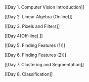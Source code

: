 [[Day 1. Computer Vision Introduction]]

[[Day 2. Linear Algebra (Online)]]

[[Day 3. Pixels and Filters]]

[[Day 4(Off-line).]]

[[Day 5. Finding Features (1)]]

[[Day 6. Finding Features (2)]]

[[Day 7. Clustering and Segmentation]]

[[Day 8. Classification]]
